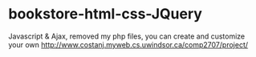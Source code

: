 # bookstore-html-css-JQuery
Javascript &amp; Ajax, removed my php files, you can create and customize your own
http://www.costanj.myweb.cs.uwindsor.ca/comp2707/project/
